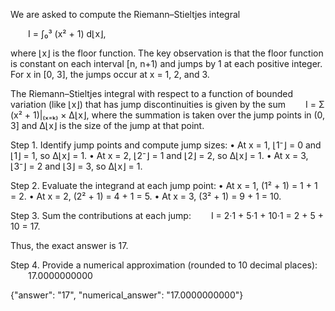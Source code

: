 We are asked to compute the Riemann–Stieltjes integral

  I = ∫₀³ (x² + 1) d⌊x⌋,

where ⌊x⌋ is the floor function. The key observation is that the floor function is constant on each interval [n, n+1) and jumps by 1 at each positive integer. For x in [0, 3], the jumps occur at x = 1, 2, and 3.

The Riemann–Stieltjes integral with respect to a function of bounded variation (like ⌊x⌋) that has jump discontinuities is given by the sum
  I = Σ (x² + 1)|₍ₓ₌ₖ₎ × Δ⌊x⌋,
where the summation is taken over the jump points in (0, 3] and Δ⌊x⌋ is the size of the jump at that point.

Step 1. Identify jump points and compute jump sizes:
• At x = 1, ⌊1⁻⌋ = 0 and ⌊1⌋ = 1, so Δ⌊x⌋ = 1.
• At x = 2, ⌊2⁻⌋ = 1 and ⌊2⌋ = 2, so Δ⌊x⌋ = 1.
• At x = 3, ⌊3⁻⌋ = 2 and ⌊3⌋ = 3, so Δ⌊x⌋ = 1.

Step 2. Evaluate the integrand at each jump point:
• At x = 1, (1² + 1) = 1 + 1 = 2.
• At x = 2, (2² + 1) = 4 + 1 = 5.
• At x = 3, (3² + 1) = 9 + 1 = 10.

Step 3. Sum the contributions at each jump:
  I = 2·1 + 5·1 + 10·1 = 2 + 5 + 10 = 17.

Thus, the exact answer is 17.

Step 4. Provide a numerical approximation (rounded to 10 decimal places):
  17.0000000000

{"answer": "$17$", "numerical_answer": "17.0000000000"}
